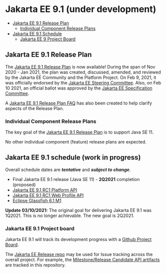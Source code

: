 # Jakarta EE 9.1 (under development)

- [Jakarta EE 9.1 Release Plan](#jakarta-ee-9.1-release-plan)
    - [Individual Component Release Plans](#individual-component-release-plans)
- [Jakarta EE 9.1 Schedule](#jakarta-ee-9.1-schedule)
    - [Jakarta EE 9 Project Board](#jakarta-ee-9.1-project-board)

## Jakarta EE 9.1 Release Plan

The [Jakarta EE 9.1 Release Plan](JakartaEE9.1ReleasePlan) is now available! 
During the span of Nov 2020 - Jan 2021, the plan was created, discussed, amended, and reviewed by the Jakarta EE Community and the Platform Project.
On Feb 9, 2021, it was officially endorsed by the [Jakarta EE Steering Committee](https://jakarta.ee/committees/steering/).
Also, on Feb 10 2021, an official ballot was approved by the [Jakarta EE Specification Committee](https://jakarta.ee/committees/specification/).

A [Jakarta EE 9.1 Release Plan FAQ](https://eclipse-ee4j.github.io/jakartaee-platform/jakartaee9/JakartaEE9.1ReleasePlanFAQ) has also been created to help clarify aspects of the Release Plan.

### Individual Component Release Plans

The key goal of the [Jakarta EE 9.1 Release Plan](JakartaEE9.1ReleasePlan) is to support Java SE 11.

No other individual component (feature) release plans are expected.

## Jakarta EE 9.1 schedule (work in progress)

Overall schedule dates are ***tentative*** and ***subject to change***.  
    
- Final Jakarta EE 9.1 release (Java SE 11) - **2Q2021** completion (proposed)
 - [Jakarta EE 9.1 RC1 Platform API](https://search.maven.org/artifact/jakarta.platform/jakarta.jakartaee-api/9.1.0-RC1/jar)
 - [Jakarta EE 9.1 RC1 Web Profile API](https://search.maven.org/artifact/jakarta.platform/jakarta.jakartaee-web-api/9.1.0-RC1/jar)
 - [Eclipse Glassfish 6.1 M1](tbd)

**Update 03/10/2021:**  The original goal for delivering Jakarta EE 9.1 was 1Q2021.
This is no longer achievable.
The new goal is 2Q2021. 
    
### Jakarta EE 9.1 Project board

Jakarta EE 9.1 will track its development progress with a [Github Project Board](https://github.com/orgs/eclipse-ee4j/projects/20).

The [Jakarta EE Release repo](https://github.com/eclipse-ee4j/jakartaee-release) may be used for Issue tracking across the overall project.
For example, the [Milestone/Release Candidate API artifacts](https://github.com/eclipse-ee4j/jakartaee-release/issues) are tracked in this repository.
